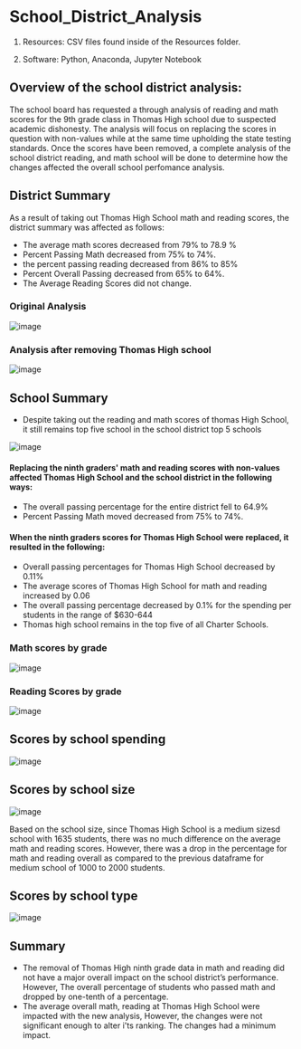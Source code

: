 # School_District_Analysis

  1. Resources: CSV files found inside of the Resources folder.

  2. Software: Python, Anaconda, Jupyter Notebook


## Overview of the school district analysis: 

The school board has requested a through analysis of reading and math scores for the 9th grade class in Thomas High school due to suspected academic dishonesty. The analysis will focus on replacing the scores in question with non-values while at the same time upholding the state testing standards. Once the scores have been removed, a complete analysis of the school district reading, and math school will be done to determine how the changes affected the overall school perfomance analysis. 


## District Summary 

As a result of taking out Thomas High School math and reading scores, the district summary was affected as follows:
- The average math scores decreased from 79% to 78.9 %
- Percent Passing Math decreased from 75% to 74%.
- the percent passing reading decreased from 86% to 85%
- Percent Overall Passing decreased from 65% to 64%.
- The Average Reading Scores did not change.

### Original Analysis
![image](https://user-images.githubusercontent.com/90416094/140558601-bae79957-0eb1-4238-81ac-76bfeada3835.png)



### Analysis after removing Thomas High school
![image](https://user-images.githubusercontent.com/90416094/140558700-481fe943-8d4a-43c9-9f35-2870041be4e1.png)



## School Summary 

- Despite taking out the reading and math scores of thomas High School, it still remains top five school in the school district top 5 schools

![image](https://user-images.githubusercontent.com/90416094/140559424-4df09517-31bf-4627-8dee-8b1e95c68185.png)

#### Replacing the ninth graders' math and reading scores with non-values affected Thomas High School and the school district in the following ways:

- The overall passing percentage for the entire district fell to 64.9%
- Percent Passing Math moved decreased from 75% to 74%.


#### When the ninth graders scores for Thomas High School were replaced, it resulted in the following:

- Overall passing percentages for Thomas High School decreased by 0.11%
- The average scores of Thomas High School for math and reading increased by 0.06
- The overall passing percentage decreased by 0.1% for the spending per students in the range of $630-644 
- Thomas high school remains in the top five of all Charter Schools. 

### Math scores by grade
![image](https://user-images.githubusercontent.com/90416094/140576459-85cd612b-7d7f-4f03-ba1b-4aeeddedd24b.png)

### Reading Scores by grade
![image](https://user-images.githubusercontent.com/90416094/140576563-775fd27b-9553-4e48-bb81-4323c2cf4e94.png)

## Scores by school spending

![image](https://user-images.githubusercontent.com/90416094/140559997-18c1f861-e63d-47f3-93d3-e709957f23b1.png)


## Scores by school size

![image](https://user-images.githubusercontent.com/90416094/140579586-a5b29c02-7f38-45ab-b803-912d3554c52d.png)

Based on the school size, since Thomas High School is a medium sizesd school with 1635 students, there was no much difference on the average math and reading scores. However, there was  a drop in the percentage for math and reading overall as compared to the previous dataframe for medium school of 1000 to 2000 students.

## Scores by school type
![image](https://user-images.githubusercontent.com/90416094/140560124-fac20b53-3f89-4d0a-9890-95f2a4abe06c.png)

## Summary

- The removal of Thomas High ninth grade data in math and reading did not have a major overall impact on the school district’s performance. However, The overall percentage of     students who passed math and  dropped by one-tenth of a percentage.
- The average overall math, reading at Thomas High School were impacted with the new analysis, However, the changes were not significant enough to alter i'ts ranking. The         changes had a minimum impact.




